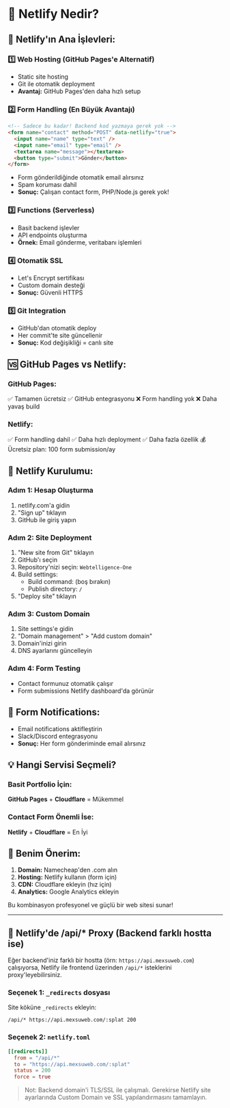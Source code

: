 # 🌟 Netlify Nedir?

## 🎯 Netlify'ın Ana İşlevleri:

### 1️⃣ **Web Hosting (GitHub Pages'e Alternatif)**
- Static site hosting
- Git ile otomatik deployment
- **Avantaj:** GitHub Pages'den daha hızlı setup

### 2️⃣ **Form Handling (En Büyük Avantajı)**
```html
<!-- Sadece bu kadar! Backend kod yazmaya gerek yok -->
<form name="contact" method="POST" data-netlify="true">
  <input name="name" type="text" />
  <input name="email" type="email" />
  <textarea name="message"></textarea>
  <button type="submit">Gönder</button>
</form>
```
- Form gönderildiğinde otomatik email alırsınız
- Spam koruması dahil
- **Sonuç:** Çalışan contact form, PHP/Node.js gerek yok!

### 3️⃣ **Functions (Serverless)**
- Basit backend işlevler
- API endpoints oluşturma
- **Örnek:** Email gönderme, veritabanı işlemleri

### 4️⃣ **Otomatik SSL**
- Let's Encrypt sertifikası
- Custom domain desteği
- **Sonuç:** Güvenli HTTPS

### 5️⃣ **Git Integration**
- GitHub'dan otomatik deploy
- Her commit'te site güncellenir
- **Sonuç:** Kod değişikliği = canlı site

## 🆚 GitHub Pages vs Netlify:

### GitHub Pages:
✅ Tamamen ücretsiz
✅ GitHub entegrasyonu
❌ Form handling yok
❌ Daha yavaş build

### Netlify:
✅ Form handling dahil
✅ Daha hızlı deployment
✅ Daha fazla özellik
💰 Ücretsiz plan: 100 form submission/ay

## 🚀 Netlify Kurulumu:

### Adım 1: Hesap Oluşturma
1. netlify.com'a gidin
2. "Sign up" tıklayın
3. GitHub ile giriş yapın

### Adım 2: Site Deployment
1. "New site from Git" tıklayın
2. GitHub'ı seçin
3. Repository'nizi seçin: `Webtelligence-One`
4. Build settings:
   - Build command: (boş bırakın)
   - Publish directory: `/`
5. "Deploy site" tıklayın

### Adım 3: Custom Domain
1. Site settings'e gidin
2. "Domain management" > "Add custom domain"
3. Domain'inizi girin
4. DNS ayarlarını güncelleyin

### Adım 4: Form Testing
- Contact formunuz otomatik çalışır
- Form submissions Netlify dashboard'da görünür

## 📧 Form Notifications:
- Email notifications aktifleştirin
- Slack/Discord entegrasyonu
- **Sonuç:** Her form gönderiminde email alırsınız

## 💡 Hangi Servisi Seçmeli?

### Basit Portfolio İçin:
**GitHub Pages** + **Cloudflare** = Mükemmel

### Contact Form Önemli İse:
**Netlify** + **Cloudflare** = En İyi

## 🎯 Benim Önerim:
1. **Domain:** Namecheap'den .com alın
2. **Hosting:** Netlify kullanın (form için)
3. **CDN:** Cloudflare ekleyin (hız için)
4. **Analytics:** Google Analytics ekleyin

Bu kombinasyon profesyonel ve güçlü bir web sitesi sunar!

---

## 🔀 Netlify'de /api/* Proxy (Backend farklı hostta ise)

Eğer backend'iniz farklı bir hostta (örn: `https://api.mexsuweb.com`) çalışıyorsa, Netlify ile frontend üzerinden `/api/*` isteklerini proxy'leyebilirsiniz.

### Seçenek 1: `_redirects` dosyası

Site köküne `_redirects` ekleyin:

```
/api/* https://api.mexsuweb.com/:splat 200
```

### Seçenek 2: `netlify.toml`

```toml
[[redirects]]
  from = "/api/*"
  to = "https://api.mexsuweb.com/:splat"
  status = 200
  force = true
```

> Not: Backend domain'i TLS/SSL ile çalışmalı. Gerekirse Netlify site ayarlarında Custom Domain ve SSL yapılandırmasını tamamlayın.